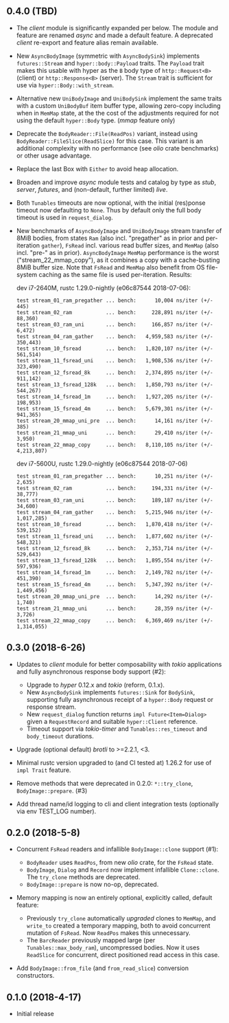 ## 0.4.0 (TBD)

* The _client_ module is significantly expanded per below. The module and
  feature are renamed _async_ and made a default feature.  A deprecated
  _client_ re-export and feature alias remain available.

* New `AsyncBodyImage` (symmetric with `AsyncBodySink`) implements
 `futures::Stream` and `hyper::body::Payload` traits. The `Payload` trait
 makes this usable with hyper as the `B` body type of `http::Request<B>`
 (client) or `http::Response<B>` (server). The `Stream` trait is sufficient
 for use via `hyper::Body::with_stream`.

* Alternative new `UniBodyImage` and `UniBodySink` implement the same
  traits with a custom `UniBodyBuf` item buffer type, allowing zero-copy
  including when in `MemMap` state, at the the cost of the adjustments
  required for not using the default `hyper::Body` type. (*mmap* feature
  only)

* Deprecate the `BodyReader::File(ReadPos)` variant, instead using
  `BodyReader::FileSlice(ReadSlice)` for this case. This variant is an
  additional complexity with no performance (see _olio_ crate benchmarks)
  or other usage advantage.

* Replace the last Box<Future> with `Either` to avoid heap allocation.

* Broaden and improve _async_ module tests and catalog by type as _stub_,
  _server_, _futures_, and (non-default, further limited) _live_.

* Both `Tunables` timeouts are now optional, with the initial
  (res)ponse timeout now defaulting to `None`. Thus by default only
  the full body timeout is used in `request_dialog`.

* New benchmarks of `AsyncBodyImage` and `UniBodyImage` stream transfer of
  8MiB bodies, from states `Ram` (also incl. "pregather" as in prior and
  per-iteration `gather`), `FsRead` incl. various read buffer sizes, and
  `MemMap` (also incl. "pre-" as in prior). `AsyncBodyImage` `MemMap`
  performance is the worst ("stream_22_mmap_copy"), as it combines a copy
  with a cache-busting 8MiB buffer size.  Note that `FsRead` and `MemMap`
  also benefit from OS file-system caching as the same file is used
  per-iteration. Results:

   dev i7-2640M, rustc 1.29.0-nightly (e06c87544 2018-07-06):
   ```text
   test stream_01_ram_pregather ... bench:      10,004 ns/iter (+/- 445)
   test stream_02_ram           ... bench:     228,891 ns/iter (+/- 88,360)
   test stream_03_ram_uni       ... bench:     166,857 ns/iter (+/- 6,472)
   test stream_04_ram_gather    ... bench:   4,959,583 ns/iter (+/- 350,443)
   test stream_10_fsread        ... bench:   1,820,107 ns/iter (+/- 561,514)
   test stream_11_fsread_uni    ... bench:   1,908,536 ns/iter (+/- 323,490)
   test stream_12_fsread_8k     ... bench:   2,374,895 ns/iter (+/- 911,142)
   test stream_13_fsread_128k   ... bench:   1,850,793 ns/iter (+/- 544,267)
   test stream_14_fsread_1m     ... bench:   1,927,205 ns/iter (+/- 198,953)
   test stream_15_fsread_4m     ... bench:   5,679,301 ns/iter (+/- 941,365)
   test stream_20_mmap_uni_pre  ... bench:      14,161 ns/iter (+/- 385)
   test stream_21_mmap_uni      ... bench:      29,410 ns/iter (+/- 3,950)
   test stream_22_mmap_copy     ... bench:   8,110,105 ns/iter (+/- 4,213,807)
   ```

   dev i7-5600U, rustc 1.29.0-nightly (e06c87544 2018-07-06)
   ```text
   test stream_01_ram_pregather ... bench:      10,251 ns/iter (+/- 2,635)
   test stream_02_ram           ... bench:     194,331 ns/iter (+/- 38,777)
   test stream_03_ram_uni       ... bench:     189,187 ns/iter (+/- 34,600)
   test stream_04_ram_gather    ... bench:   5,215,946 ns/iter (+/- 1,017,285)
   test stream_10_fsread        ... bench:   1,870,418 ns/iter (+/- 539,152)
   test stream_11_fsread_uni    ... bench:   1,877,602 ns/iter (+/- 548,321)
   test stream_12_fsread_8k     ... bench:   2,353,714 ns/iter (+/- 529,643)
   test stream_13_fsread_128k   ... bench:   1,895,554 ns/iter (+/- 597,936)
   test stream_14_fsread_1m     ... bench:   2,149,782 ns/iter (+/- 451,390)
   test stream_15_fsread_4m     ... bench:   5,347,392 ns/iter (+/- 1,449,456)
   test stream_20_mmap_uni_pre  ... bench:      14,292 ns/iter (+/- 1,740)
   test stream_21_mmap_uni      ... bench:      28,359 ns/iter (+/- 3,726)
   test stream_22_mmap_copy     ... bench:   6,369,469 ns/iter (+/- 1,314,055)
   ```

## 0.3.0 (2018-6-26)
* Updates to _client_ module for better composability with _tokio_
  applications and fully asynchronous response body support (#2):
  * Upgrade to _hyper_ 0.12.x and _tokio_ (reform, 0.1.x).
  * New `AsyncBodySink` implements `futures::Sink` for `BodySink`,
    supporting fully asynchronous receipt of a `hyper::Body` request
    or response stream.
  * New `request_dialog` function returns `impl Future<Item=Dialog>`
    given a `RequestRecord` and suitable `hyper::Client` reference.
  * Timeout support via _tokio-timer_ and `Tunables::res_timeout` and
    `body_timeout` durations.

* Upgrade (optional default) _brotli_ to >=2.2.1, <3.

* Minimal rustc version upgraded to (and CI tested at) 1.26.2 for use
  of `impl Trait` feature.

* Remove methods that were deprecated in 0.2.0: `*::try_clone`,
  `BodyImage::prepare`. (#3)

* Add thread name/id logging to cli and client integration tests
  (optionally via env TEST_LOG number).

## 0.2.0 (2018-5-8)
* Concurrent `FsRead` readers and infallible `BodyImage::clone`
  support (#1):
  * `BodyReader` uses `ReadPos`, from new _olio_ crate, for the
    `FsRead` state.
  * `BodyImage`, `Dialog` and `Record` now implement infallible
    `Clone::clone`. The `try_clone` methods are deprecated.
  * `BodyImage::prepare` is now no-op, deprecated.

* Memory mapping is now an entirely optional, explicitly called,
  default feature:
  * Previously `try_clone` automatically _upgraded_ clones to `MemMap`,
    and `write_to` created a temporary mapping, both to avoid
    concurrent mutation of `FsRead`. Now `ReadPos` makes this
    unnecessary.
  * The `BarcReader` previously mapped large (per
    `Tunables::max_body_ram`), uncompressed bodies. Now it uses
    `ReadSlice` for concurrent, direct positioned read access in this
    case.

* Add `BodyImage::from_file` (and `from_read_slice`) conversion
  constructors.

## 0.1.0 (2018-4-17)
* Initial release
